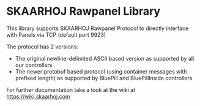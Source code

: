 # SKAARHOJ Rawpanel Library

This library supports SKAARHOJ Rawpanel Protocol to directly interface with Panels via TCP (default port 9923)

The protocol has 2 versions:

- The original newline-delimited ASCII based version as supported by all our controllers
- The newer protobuf based protocol (using container messages with prefixed length) as supported by BluePill and BluePillInside controllers

For further documentation take a look at the wiki at https://wiki.skaarhoj.com
